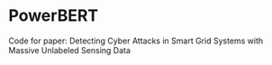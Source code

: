 # PowerBERT
Code for paper: Detecting Cyber Attacks in Smart Grid Systems with Massive Unlabeled Sensing Data
